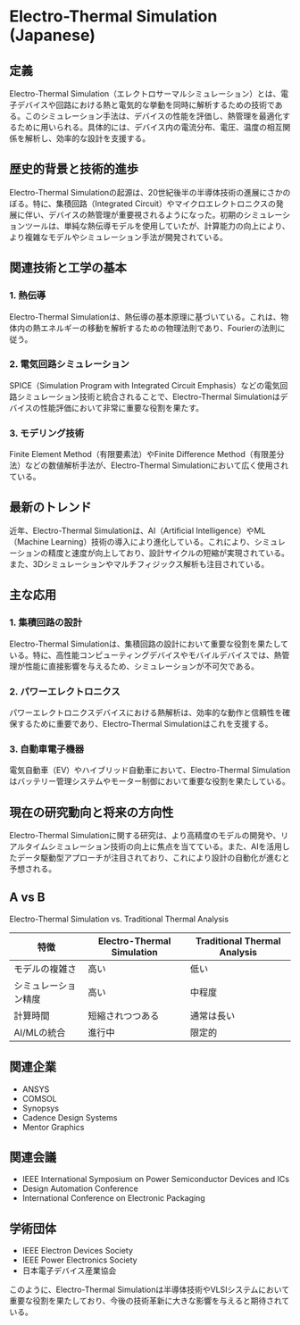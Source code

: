 # Electro-Thermal Simulation (Japanese)

## 定義
Electro-Thermal Simulation（エレクトロサーマルシミュレーション）とは、電子デバイスや回路における熱と電気的な挙動を同時に解析するための技術である。このシミュレーション手法は、デバイスの性能を評価し、熱管理を最適化するために用いられる。具体的には、デバイス内の電流分布、電圧、温度の相互関係を解析し、効率的な設計を支援する。

## 歴史的背景と技術的進歩
Electro-Thermal Simulationの起源は、20世紀後半の半導体技術の進展にさかのぼる。特に、集積回路（Integrated Circuit）やマイクロエレクトロニクスの発展に伴い、デバイスの熱管理が重要視されるようになった。初期のシミュレーションツールは、単純な熱伝導モデルを使用していたが、計算能力の向上により、より複雑なモデルやシミュレーション手法が開発されている。

## 関連技術と工学の基本
### 1. 熱伝導
Electro-Thermal Simulationは、熱伝導の基本原理に基づいている。これは、物体内の熱エネルギーの移動を解析するための物理法則であり、Fourierの法則に従う。

### 2. 電気回路シミュレーション
SPICE（Simulation Program with Integrated Circuit Emphasis）などの電気回路シミュレーション技術と統合されることで、Electro-Thermal Simulationはデバイスの性能評価において非常に重要な役割を果たす。

### 3. モデリング技術
Finite Element Method（有限要素法）やFinite Difference Method（有限差分法）などの数値解析手法が、Electro-Thermal Simulationにおいて広く使用されている。

## 最新のトレンド
近年、Electro-Thermal Simulationは、AI（Artificial Intelligence）やML（Machine Learning）技術の導入により進化している。これにより、シミュレーションの精度と速度が向上しており、設計サイクルの短縮が実現されている。また、3Dシミュレーションやマルチフィジックス解析も注目されている。

## 主な応用
### 1. 集積回路の設計
Electro-Thermal Simulationは、集積回路の設計において重要な役割を果たしている。特に、高性能コンピューティングデバイスやモバイルデバイスでは、熱管理が性能に直接影響を与えるため、シミュレーションが不可欠である。

### 2. パワーエレクトロニクス
パワーエレクトロニクスデバイスにおける熱解析は、効率的な動作と信頼性を確保するために重要であり、Electro-Thermal Simulationはこれを支援する。

### 3. 自動車電子機器
電気自動車（EV）やハイブリッド自動車において、Electro-Thermal Simulationはバッテリー管理システムやモーター制御において重要な役割を果たしている。

## 現在の研究動向と将来の方向性
Electro-Thermal Simulationに関する研究は、より高精度のモデルの開発や、リアルタイムシミュレーション技術の向上に焦点を当てている。また、AIを活用したデータ駆動型アプローチが注目されており、これにより設計の自動化が進むと予想される。

## A vs B
Electro-Thermal Simulation vs. Traditional Thermal Analysis

| 特徴                      | Electro-Thermal Simulation         | Traditional Thermal Analysis    |
|-------------------------|----------------------------------|---------------------------------|
| モデルの複雑さ              | 高い                             | 低い                           |
| シミュレーション精度          | 高い                             | 中程度                         |
| 計算時間                  | 短縮されつつある                 | 通常は長い                     |
| AI/MLの統合               | 進行中                           | 限定的                         |

## 関連企業
- ANSYS
- COMSOL
- Synopsys
- Cadence Design Systems
- Mentor Graphics

## 関連会議
- IEEE International Symposium on Power Semiconductor Devices and ICs
- Design Automation Conference
- International Conference on Electronic Packaging

## 学術団体
- IEEE Electron Devices Society
- IEEE Power Electronics Society
- 日本電子デバイス産業協会

このように、Electro-Thermal Simulationは半導体技術やVLSIシステムにおいて重要な役割を果たしており、今後の技術革新に大きな影響を与えると期待されている。